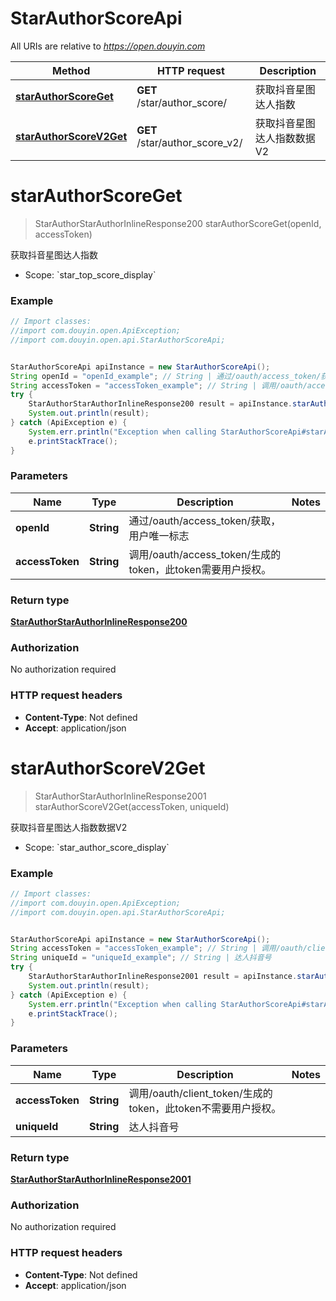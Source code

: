 # StarAuthorScoreApi

All URIs are relative to *https://open.douyin.com*

Method | HTTP request | Description
------------- | ------------- | -------------
[**starAuthorScoreGet**](StarAuthorScoreApi.md#starAuthorScoreGet) | **GET** /star/author_score/ | 获取抖音星图达人指数
[**starAuthorScoreV2Get**](StarAuthorScoreApi.md#starAuthorScoreV2Get) | **GET** /star/author_score_v2/ | 获取抖音星图达人指数数据V2

<a name="starAuthorScoreGet"></a>
# **starAuthorScoreGet**
> StarAuthorStarAuthorInlineResponse200 starAuthorScoreGet(openId, accessToken)

获取抖音星图达人指数

* Scope: &#x60;star_top_score_display&#x60; 

### Example
```java
// Import classes:
//import com.douyin.open.ApiException;
//import com.douyin.open.api.StarAuthorScoreApi;


StarAuthorScoreApi apiInstance = new StarAuthorScoreApi();
String openId = "openId_example"; // String | 通过/oauth/access_token/获取，用户唯一标志
String accessToken = "accessToken_example"; // String | 调用/oauth/access_token/生成的token，此token需要用户授权。
try {
    StarAuthorStarAuthorInlineResponse200 result = apiInstance.starAuthorScoreGet(openId, accessToken);
    System.out.println(result);
} catch (ApiException e) {
    System.err.println("Exception when calling StarAuthorScoreApi#starAuthorScoreGet");
    e.printStackTrace();
}
```

### Parameters

Name | Type | Description  | Notes
------------- | ------------- | ------------- | -------------
 **openId** | **String**| 通过/oauth/access_token/获取，用户唯一标志 |
 **accessToken** | **String**| 调用/oauth/access_token/生成的token，此token需要用户授权。 |

### Return type

[**StarAuthorStarAuthorInlineResponse200**](StarAuthorStarAuthorInlineResponse200.md)

### Authorization

No authorization required

### HTTP request headers

 - **Content-Type**: Not defined
 - **Accept**: application/json

<a name="starAuthorScoreV2Get"></a>
# **starAuthorScoreV2Get**
> StarAuthorStarAuthorInlineResponse2001 starAuthorScoreV2Get(accessToken, uniqueId)

获取抖音星图达人指数数据V2

* Scope: &#x60;star_author_score_display&#x60; 

### Example
```java
// Import classes:
//import com.douyin.open.ApiException;
//import com.douyin.open.api.StarAuthorScoreApi;


StarAuthorScoreApi apiInstance = new StarAuthorScoreApi();
String accessToken = "accessToken_example"; // String | 调用/oauth/client_token/生成的token，此token不需要用户授权。
String uniqueId = "uniqueId_example"; // String | 达人抖音号
try {
    StarAuthorStarAuthorInlineResponse2001 result = apiInstance.starAuthorScoreV2Get(accessToken, uniqueId);
    System.out.println(result);
} catch (ApiException e) {
    System.err.println("Exception when calling StarAuthorScoreApi#starAuthorScoreV2Get");
    e.printStackTrace();
}
```

### Parameters

Name | Type | Description  | Notes
------------- | ------------- | ------------- | -------------
 **accessToken** | **String**| 调用/oauth/client_token/生成的token，此token不需要用户授权。 |
 **uniqueId** | **String**| 达人抖音号 |

### Return type

[**StarAuthorStarAuthorInlineResponse2001**](StarAuthorStarAuthorInlineResponse2001.md)

### Authorization

No authorization required

### HTTP request headers

 - **Content-Type**: Not defined
 - **Accept**: application/json

